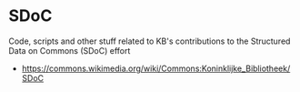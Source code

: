 # SDoC
Code, scripts and other stuff related to KB's contributions to the Structured Data on Commons (SDoC) effort

* https://commons.wikimedia.org/wiki/Commons:Koninklijke_Bibliotheek/SDoC
